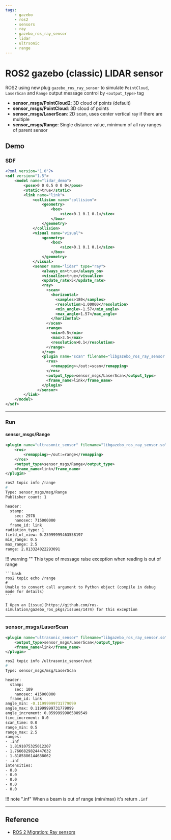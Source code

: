 ```yaml
---
tags:
    - gazebo
    - ros2
    - sensors
    - ray
    - gazebo_ros_ray_sensor
    - lidar
    - ultrsonic
    - range
---
```

# ROS2 gazebo (classic) LIDAR sensor
ROS2 using new plug `gazebo_ros_ray_sensor` to simulate `PointCloud`, `LaserScan` and `Range` output message control by `<output_type>` tag


- **sensor_msgs/PointCloud2**: 3D cloud of points (default)
- **sensor_msgs/PointCloud**: 3D cloud of points
- **sensor_msgs/LaserScan**: 2D scan, uses center vertical ray if there are multiple
- **sensor_msgs/Range**: Single distance value, minimum of all ray ranges of parent sensor



## Demo
### SDF

```xml
<?xml version="1.0"?>
<sdf version="1.5">
    <model name="lidar_demo">
        <pose>0 0 0.5 0 0 0</pose>
        <static>true</static>
        <link name="link">
            <collision name="collision">
                <geometry>
                    <box>
                        <size>0.1 0.1 0.1</size>
                    </box>
                </geometry>
            </collision>
            <visual name="visual">
                <geometry>
                    <box>
                        <size>0.1 0.1 0.1</size>
                    </box>
                </geometry>
            </visual>
            <sensor name="lidar" type="ray">
                <always_on>true</always_on>
                <visualize>true</visualize>
                <update_rate>5</update_rate>
                <ray>
                  <scan>
                    <horizontal>
                      <samples>180</samples>
                      <resolution>1.00000</resolution>
                      <min_angle>-1.57</min_angle>
                      <max_angle>1.57</max_angle>
                    </horizontal>
                  </scan>
                  <range>
                    <min>0.5</min>
                    <max>3.5</max>
                    <resolution>0.1</resolution>
                  </range>
                </ray>
                <plugin name="scan" filename="libgazebo_ros_ray_sensor.so">
                  <ros>
                    <remapping>~/out:=scan</remapping>
                  </ros>
                  <output_type>sensor_msgs/LaserScan</output_type>
                  <frame_name>link</frame_name>
                </plugin>
              </sensor>
        </link>
    </model>
</sdf>
```     

---

### Run
#### sensor_msgs/Range
```xml
<plugin name="ultrasonic_sensor" filename="libgazebo_ros_ray_sensor.so">
    <ros>
        <remapping>~/out:=range</remapping>
    </ros>
    <output_type>sensor_msgs/Range</output_type>
    <frame_name>link</frame_name>
</plugin>
```

```bash
ros2 topic info /range
#
Type: sensor_msgs/msg/Range
Publisher count: 1
```

```bash
header:
  stamp:
    sec: 2978
    nanosec: 715000000
  frame_id: link
radiation_type: 1
field_of_view: 0.23999999463558197
min_range: 0.5
max_range: 2.5
range: 2.013324022293091
```

!!! warning ""
    This type of message raise exception when reading is out of range

    ```bash
    ros2 topic echo /range 
    #
    Unable to convert call argument to Python object (compile in debug mode for details)
    ```

    I Open an [issue](https://github.com/ros-simulation/gazebo_ros_pkgs/issues/1474) for this exception
     
---

### sensor_msgs/LaserScan

```xml
<plugin name="ultrasonic_sensor" filename="libgazebo_ros_ray_sensor.so">
    <output_type>sensor_msgs/LaserScan</output_type>
    <frame_name>link</frame_name>
</plugin>
```

```bash
ros2 topic info /ultrasonic_sensor/out
# 
Type: sensor_msgs/msg/LaserScan
```

```bash
header:
  stamp:
    sec: 109
    nanosec: 415000000
  frame_id: link
angle_min: -0.11999999731779099
angle_max: 0.11999999731779099
angle_increment: 0.05999999865889549
time_increment: 0.0
scan_time: 0.0
range_min: 0.5
range_max: 2.5
ranges:
- .inf
- 1.8191075325012207
- 1.7666829824447632
- 1.8185886144638062
- .inf
intensities:
- 0.0
- 0.0
- 0.0
- 0.0
- 0.0

```

!!! note ".inf"
    When a beam is out of range (min/max) it's return `.inf`
     
---

## Reference
- [ROS 2 Migration: Ray sensors](https://github.com/ros-simulation/gazebo_ros_pkgs/wiki/ROS-2-Migration:-Ray-sensors#gazebo_ros_range)
